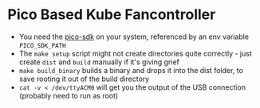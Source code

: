 # Pico Based Kube Fancontroller

- You need the [pico-sdk](https://github.com/raspberrypi/pico-sdk) on your system, referenced by an env variable `PICO_SDK_PATH`
- The `make setup` script might not create directories quite correctly - just create `dist` and `build` manually if it's giving grief
- `make build_binary` builds a binary and drops it into the dist folder, to save rooting it out of the build directory
- `cat -v < /dev/ttyACM0` will get you the output of the USB connection (probably need to run as root)